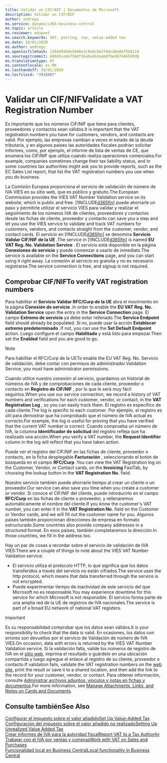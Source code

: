 ```yaml
---
title: Validar un CIF/NIF | Documentos de Microsoft
description: Validar un CIF/NIF
author: andregu
ms.service: dynamics365-business-central
ms.topic: article
ms.reviewer: edupont
ms.search.keywords: VAT, posting, tax, value-added tax
ms.date: 10/01/2020
ms.author: andregu
ms.openlocfilehash: 130449368e5b96e3c9e6cb6274dcd6e06f568114
ms.sourcegitcommit: ddbb5cede750df1baba4b3eab8fbed6744b5b9d6
ms.translationtype: HT
ms.contentlocale: es-MX
ms.lasthandoff: 10/01/2020
ms.locfileid: "3916987"
---
```

# <a name="validate-a-vat-registration-number"></a><span data-ttu-id="ff4f4-103">Validar un CIF/NIF</span><span class="sxs-lookup"><span data-stu-id="ff4f4-103">Validate a VAT Registration Number</span></span>

<span data-ttu-id="ff4f4-104">Es importante que los números CIF/NIF que tiene para clientes, proveedores y contactos sean válidos.</span><span class="sxs-lookup"><span data-stu-id="ff4f4-104">It is important that the VAT registration numbers you have for customers, vendors, and contacts are valid.</span></span> <span data-ttu-id="ff4f4-105">Por ejemplo, las empresas cambian a veces el estado de la deuda tributaria, y en algunos países las autoridades fiscales podrían solicitar informes, como, por ejemplo, el informe de lista de ventas de CE, que enumera los CIF/NIF que utiliza cuando realiza operaciones comerciales.</span><span class="sxs-lookup"><span data-stu-id="ff4f4-105">For example, companies sometimes change their tax liability status, and in some countries tax authorities might ask you to provide reports, such as the EC Sales List report, that list the VAT registration numbers you use when you do business.</span></span>

<span data-ttu-id="ff4f4-106">La Comisión Europea proporciona el servicio de validación de número de IVA VIES en su sitio web, que es público y gratuito.</span><span class="sxs-lookup"><span data-stu-id="ff4f4-106">The European Commission provides the VIES VAT Number Validation service on its website, which is public and free.</span></span> [!INCLUDE[d365fin](includes/d365fin_md.md)] <span data-ttu-id="ff4f4-107">puede ahorrarle un paso y permitirle utilizar el servicio VIES para validar y realizar el seguimiento de los números IVA de clientes, proveedores y contactos desde las fichas de cliente, proveedor y contacto.</span><span class="sxs-lookup"><span data-stu-id="ff4f4-107">can save you a step and let you use the VIES service to validate and track VAT numbers for customers, vendors, and contacts straight from the customer, vendor, and contact cards.</span></span> <span data-ttu-id="ff4f4-108">El servicio en [!INCLUDE[d365fin](includes/d365fin_md.md)] se denomina **Servicio Validar CIF/NIF de la UE** .</span><span class="sxs-lookup"><span data-stu-id="ff4f4-108">The service in [!INCLUDE[d365fin](includes/d365fin_md.md)] is named **EU VAT Reg. No. Validation Service** .</span></span> <span data-ttu-id="ff4f4-109">El servicio está disponible en la página **Conexiones de servicio** y puede comenzar a usarlo de inmediato.</span><span class="sxs-lookup"><span data-stu-id="ff4f4-109">The service is available on the **Service Connections** page, and you can start using it right away.</span></span> <span data-ttu-id="ff4f4-110">La conexión al servicio es gratuita y no es necesario registrarse.</span><span class="sxs-lookup"><span data-stu-id="ff4f4-110">The service connection is free, and signup is not required.</span></span>

## <a name="to-verify-vat-registration-numbers"></a><span data-ttu-id="ff4f4-111">Comprobar CIF/NIF</span><span class="sxs-lookup"><span data-stu-id="ff4f4-111">To verify VAT registration numbers</span></span>

<span data-ttu-id="ff4f4-112">Para habilitar el **Servicio Validar RFC/Curp de la UE** abra el movimiento en la página **Conexión de servicio** .</span><span class="sxs-lookup"><span data-stu-id="ff4f4-112">In order to enable the **EU VAT Reg. No. Validation Service** open the entry in the **Service Connection** page.</span></span> <span data-ttu-id="ff4f4-113">El campo **Extremo de servicio** ya debe estar rellenado.</span><span class="sxs-lookup"><span data-stu-id="ff4f4-113">The **Service Endpoint** field should already be populated.</span></span> <span data-ttu-id="ff4f4-114">Si no, puede usar la acción **Establecer extremo predeterminado** .</span><span class="sxs-lookup"><span data-stu-id="ff4f4-114">If not, you can use the **Set Default Endpoint** action.</span></span> <span data-ttu-id="ff4f4-115">Luego configure el campo **Habilitado** y está listo para empezar.</span><span class="sxs-lookup"><span data-stu-id="ff4f4-115">Then set the **Enabled** field and you are good to go.</span></span>

> [!NOTE]
> <span data-ttu-id="ff4f4-116">Para habilitar el RFC/Curp de la UE</span><span class="sxs-lookup"><span data-stu-id="ff4f4-116">To enable the EU VAT Reg. No.</span></span> <span data-ttu-id="ff4f4-117">Servicio de validación, debe contar con permisos de administrador.</span><span class="sxs-lookup"><span data-stu-id="ff4f4-117">Validation Service, you must have administrator permissions.</span></span>

<span data-ttu-id="ff4f4-118">Cuando utilice nuestro conexión al servicio, guardamos un historial de números de IVA y de comprobaciones de cada cliente, proveedor o contacto en **Registro de CIF/NIF** , por lo que le será muy fácil seguirlos.</span><span class="sxs-lookup"><span data-stu-id="ff4f4-118">When you use our service connection, we record a history of VAT numbers and verifications for each customer, vendor, or contact, in the **VAT Registration Log** , so you can easily track them.</span></span> <span data-ttu-id="ff4f4-119">El registro es específico de cada cliente.</span><span class="sxs-lookup"><span data-stu-id="ff4f4-119">The log is specific to each customer.</span></span> <span data-ttu-id="ff4f4-120">Por ejemplo, el registro es útil para demostrar que ha comprobado que el número de IVA actual es correcto.</span><span class="sxs-lookup"><span data-stu-id="ff4f4-120">For example, the log is useful for proving that you have verified that the current VAT number is correct.</span></span> <span data-ttu-id="ff4f4-121">Cuando comprueba un número de IVA, la columna **Identificador de solicitud** del registro refleja que ha realizado una acción.</span><span class="sxs-lookup"><span data-stu-id="ff4f4-121">When you verify a VAT number, the **Request Identifier** column in the log will reflect that you have taken action.</span></span>

<span data-ttu-id="ff4f4-122">Puede ver el registro del CIF/NIF en las fichas de cliente, proveedor o contacto, en la ficha desplegable **Facturación** , seleccionando el botón de búsqueda en el campo **RFC/Curp** .</span><span class="sxs-lookup"><span data-stu-id="ff4f4-122">You can view the VAT Registration log on the Customer, Vendor, or Contact cards, on the **Invoicing** FastTab, by choosing the lookup button in the **VAT Registration No.** field.</span></span>  

<span data-ttu-id="ff4f4-123">Nuestro servicio también puede ahorrarle tiempo al crear un cliente o un proveedor.</span><span class="sxs-lookup"><span data-stu-id="ff4f4-123">Our service can also save you time when you create a customer or vendor.</span></span> <span data-ttu-id="ff4f4-124">Si conoce el CIF/NIF del cliente, puede introducirlo en el campo **RFC/Curp** en las fichas de cliente o proveedor, y rellenaremos automáticamente el nombre del cliente.</span><span class="sxs-lookup"><span data-stu-id="ff4f4-124">If you know the customer's VAT number, you can enter it in the **VAT Registration No.** field on the Customer or Vendor cards, and we will fill out the customer name for you.</span></span> <span data-ttu-id="ff4f4-125">Algunos países también proporcionan direcciones de empresa en formato estructurado.</span><span class="sxs-lookup"><span data-stu-id="ff4f4-125">Some countries also provide company addresses in a structured format.</span></span> <span data-ttu-id="ff4f4-126">En esos países, también completaremos la dirección.</span><span class="sxs-lookup"><span data-stu-id="ff4f4-126">In those countries, we fill in the address too.</span></span>  

<span data-ttu-id="ff4f4-127">Hay un par de cosas a recordar sobre el servicio de validación de IVA VIES:</span><span class="sxs-lookup"><span data-stu-id="ff4f4-127">There are a couple of things to note about the VIES VAT Number Validation service:</span></span>

* <span data-ttu-id="ff4f4-128">El servicio utiliza el protocolo HTTP, lo que significa que los datos transferidos a través del servicio no están cifrados.</span><span class="sxs-lookup"><span data-stu-id="ff4f4-128">The service uses the http protocol, which means that data transferred through the service is not encrypted.</span></span>  
* <span data-ttu-id="ff4f4-129">Puede experimentar tiempo de inactividad de este servicio del que Microsoft no es responsable.</span><span class="sxs-lookup"><span data-stu-id="ff4f4-129">You may experience downtime for this service for which Microsoft is not responsible.</span></span> <span data-ttu-id="ff4f4-130">El servicio forma parte de una amplia red de la UE de registros de IVA nacionales.</span><span class="sxs-lookup"><span data-stu-id="ff4f4-130">The service is part of a broad EU network of national VAT registers.</span></span>

> [!IMPORTANT]
> <span data-ttu-id="ff4f4-131">Es su responsabilidad comprobar que los datos sean válidos.</span><span class="sxs-lookup"><span data-stu-id="ff4f4-131">It is your responsibility to check that the data is valid.</span></span> <span data-ttu-id="ff4f4-132">En ocasiones, los datos con errores son devueltos por el servicio de Validación de número de IVA VIES.</span><span class="sxs-lookup"><span data-stu-id="ff4f4-132">On occasion, data with errors is returned by the VIES VAT Number Validation service.</span></span> <span data-ttu-id="ff4f4-133">Si la validación falla, valide los números de registro de IVA en el [sitio web](https://ec.europa.eu/taxation_customs/vies/), imprima el resultado o guárdelo en una ubicación compartida y luego agregue el enlace al registro de su cliente, proveedor o contacto.</span><span class="sxs-lookup"><span data-stu-id="ff4f4-133">If validation fails, validate the VAT registration numbers on the [web site](https://ec.europa.eu/taxation_customs/vies/), print the result or save it to a shared location, and then add the link to the record for your customer, vendor, or contact.</span></span> <span data-ttu-id="ff4f4-134">Para obtener información, consulte [Administrar archivos adjuntos, vínculos y notas en fichas y documentos](ui-how-add-link-to-record.md).</span><span class="sxs-lookup"><span data-stu-id="ff4f4-134">For more information, see [Manage Attachments, Links, and Notes on Cards and Documents](ui-how-add-link-to-record.md).</span></span>

## <a name="see-also"></a><span data-ttu-id="ff4f4-135">Consulte también</span><span class="sxs-lookup"><span data-stu-id="ff4f4-135">See Also</span></span>

[<span data-ttu-id="ff4f4-136">Configurar el impuesto sobre el valor añadido</span><span class="sxs-lookup"><span data-stu-id="ff4f4-136">Set Up Value-Added Tax</span></span>](finance-setup-vat.md)  
[<span data-ttu-id="ff4f4-137">Configuración del impuesto sobre el valor añadido no realizado</span><span class="sxs-lookup"><span data-stu-id="ff4f4-137">Setting Up Unrealized Value Added Tax</span></span>](finance-setup-unrealized-vat.md)  
[<span data-ttu-id="ff4f4-138">Crear informes de IVA para la autoridad fiscal</span><span class="sxs-lookup"><span data-stu-id="ff4f4-138">Report VAT to a Tax Authority</span></span>](finance-how-report-vat.md)  
[<span data-ttu-id="ff4f4-139">Trabajar con el IVA por ventas y compras</span><span class="sxs-lookup"><span data-stu-id="ff4f4-139">Work with VAT on Sales and Purchases</span></span>](finance-work-with-vat.md)  
[<span data-ttu-id="ff4f4-140">Funcionalidad local en Business Central</span><span class="sxs-lookup"><span data-stu-id="ff4f4-140">Local functionality in Business Central</span></span>](about-localization.md)  
